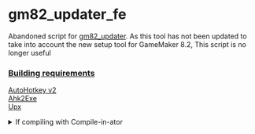 # gm82_updater_fe
 Abandoned script for [gm82_updater](https://github.com/zulc22/8.2Updater-next). As this tool has not been updated to take into account the new setup tool for GameMaker 8.2, This script is no longer useful

### <b><u>Building requirements</b></u>

[AutoHotkey v2](https://github.com/AutoHotkey/AutoHotkey/releases)
\
[Ahk2Exe](https://github.com/AutoHotkey/Ahk2Exe/releases)
\
[Upx](https://github.com/upx/upx/releases)

<details>
<summary>If compiling with Compile-in-ator</summary>

###### Use the following environment variables or you WILL encounter errors
`%AHK%` AutoHotkey

</details>

